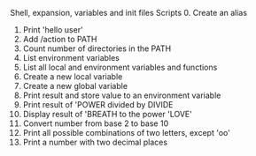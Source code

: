 Shell, expansion, variables and init files Scripts
0. Create an alias
1. Print 'hello user'
2. Add /action to PATH
3. Count number of directories in the PATH
4. List environment variables
5. List all local and environment variables and functions
6. Create a new local variable
7. Create a new global variable
8. Print result and store value to an environment variable
9. Print result of 'POWER divided by DIVIDE
10. Display result of 'BREATH to the power 'LOVE'
11. Convert number from base 2 to base 10
12. Print all possible combinations of two letters, except 'oo'
13. Print a number with two decimal places
